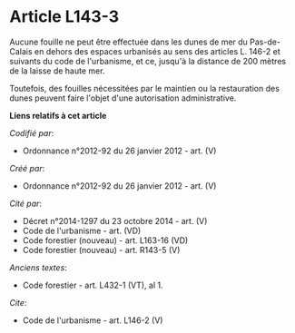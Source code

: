 # Article L143-3

Aucune fouille ne peut être effectuée dans les dunes de mer du Pas-de-Calais en dehors des espaces urbanisés au sens des
articles L. 146-2 et suivants du code de l'urbanisme, et ce, jusqu'à la distance de 200 mètres de la laisse de haute mer. 

Toutefois, des fouilles nécessitées par le maintien ou la restauration des dunes peuvent faire l'objet d'une autorisation
administrative.

**Liens relatifs à cet article**

_Codifié par_:

  - Ordonnance n°2012-92 du 26 janvier 2012 - art. (V)

_Créé par_:

  - Ordonnance n°2012-92 du 26 janvier 2012 - art. (V)

_Cité par_:

  - Décret n°2014-1297 du 23 octobre 2014 - art. (V)
  - Code de l'urbanisme - art. (VD)
  - Code forestier (nouveau) - art. L163-16 (VD)
  - Code forestier (nouveau) - art. R143-5 (V)

_Anciens textes_:

  - Code forestier - art. L432-1 (VT), al 1.

_Cite_:

  - Code de l'urbanisme - art. L146-2 (V)
